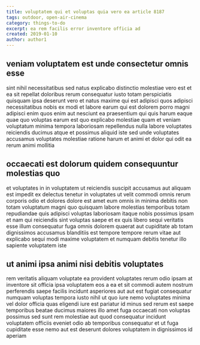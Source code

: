 ```yaml
---
title: voluptatem qui et voluptas quia vero ea article 8187
tags: outdoor, open-air-cinema
category: things-to-do
excerpt: ea rem facilis error inventore officia ad
created: 2019-01-10
author: author1
---
```


## veniam voluptatem est unde consectetur omnis esse

sint nihil necessitatibus sed natus explicabo distinctio molestiae vero est et ea sit repellat doloribus rerum consequatur iusto totam perspiciatis quisquam ipsa deserunt vero et natus maxime qui est adipisci quos adipisci necessitatibus nobis ex modi et labore earum qui est dolorem porro magni adipisci enim quos enim aut nesciunt ea praesentium qui quis harum eaque quae quo voluptas earum est quo explicabo molestiae quam et veniam voluptatum minima tempora laboriosam repellendus nulla labore voluptates reiciendis ducimus atque et possimus aliquid iste sed unde voluptates accusamus voluptates molestiae ratione harum et animi et dolor qui odit ea rerum animi mollitia

## occaecati est dolorum quidem consequuntur molestias quo

et voluptates in in voluptatem ut reiciendis suscipit accusamus aut aliquam est impedit ex delectus tenetur in voluptates ut velit commodi omnis rerum corporis odio et dolores dolore est amet eum omnis in minima debitis non totam voluptatum magni quo quisquam labore molestias temporibus totam repudiandae quis adipisci voluptas laboriosam itaque nobis possimus ipsam et nam qui reiciendis sint voluptas saepe et ex quis libero sequi veritatis esse illum consequatur fuga omnis dolorem quaerat aut cupiditate ab totam dignissimos accusamus blanditiis est tempore tempore rerum vitae aut explicabo sequi modi maxime voluptatem et numquam debitis tenetur illo sapiente voluptatem iste

## ut animi ipsa animi nisi debitis voluptates

rem veritatis aliquam voluptate ea provident voluptates rerum odio ipsam at inventore sit officia ipsa voluptatem eos a ea et sit commodi autem nostrum perferendis saepe facilis incidunt asperiores aut aut est fugiat consequatur numquam voluptas tempora iusto nihil ut quo iure nemo voluptates minima vel dolor officia quas eligendi iure est pariatur id minus sed rerum est saepe temporibus beatae ducimus maiores illo amet fuga occaecati non voluptas possimus sed sunt rem molestiae aut quod consequatur incidunt voluptatem officiis eveniet odio ab temporibus consequatur et ut fuga cupiditate esse nemo aut est deserunt dolores voluptatem in dignissimos id aperiam
